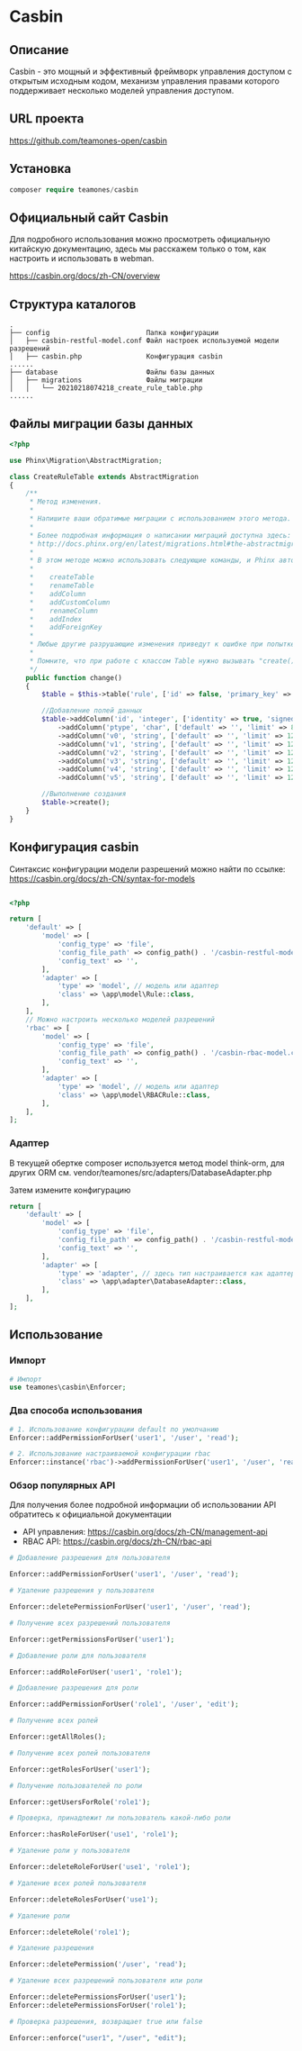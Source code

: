 # Casbin

## Описание

Casbin - это мощный и эффективный фреймворк управления доступом с открытым исходным кодом, механизм управления правами которого поддерживает несколько моделей управления доступом.

## URL проекта

https://github.com/teamones-open/casbin

## Установка

```php
composer require teamones/casbin
```

## Официальный сайт Casbin

Для подробного использования можно просмотреть официальную китайскую документацию, здесь мы расскажем только о том, как настроить и использовать в webman.

https://casbin.org/docs/zh-CN/overview

## Структура каталогов

``` 
.
├── config                        Папка конфигурации
│   ├── casbin-restful-model.conf Файл настроек используемой модели разрешений
│   ├── casbin.php                Конфигурация casbin
......
├── database                      Файлы базы данных
│   ├── migrations                Файлы миграции
│   │   └── 20210218074218_create_rule_table.php
......
```

## Файлы миграции базы данных

```php
<?php

use Phinx\Migration\AbstractMigration;

class CreateRuleTable extends AbstractMigration
{
    /**
     * Метод изменения.
     *
     * Напишите ваши обратимые миграции с использованием этого метода.
     *
     * Более подробная информация о написании миграций доступна здесь:
     * http://docs.phinx.org/en/latest/migrations.html#the-abstractmigration-class
     *
     * В этом методе можно использовать следующие команды, и Phinx автоматически их откатит при откате:
     *
     *    createTable
     *    renameTable
     *    addColumn
     *    addCustomColumn
     *    renameColumn
     *    addIndex
     *    addForeignKey
     *
     * Любые другие разрушающие изменения приведут к ошибке при попытке отката миграции.
     *
     * Помните, что при работе с классом Table нужно вызывать "create()" или "update()", а не "save()".
     */
    public function change()
    {
        $table = $this->table('rule', ['id' => false, 'primary_key' => ['id'], 'engine' => 'InnoDB', 'collation' => 'utf8mb4_general_ci', 'comment' => 'Таблица правил']);

        //Добавление полей данных
        $table->addColumn('id', 'integer', ['identity' => true, 'signed' => false, 'limit' => 11, 'comment' => 'Идентификатор'])
            ->addColumn('ptype', 'char', ['default' => '', 'limit' => 8, 'comment' => 'Тип правила'])
            ->addColumn('v0', 'string', ['default' => '', 'limit' => 128])
            ->addColumn('v1', 'string', ['default' => '', 'limit' => 128])
            ->addColumn('v2', 'string', ['default' => '', 'limit' => 128])
            ->addColumn('v3', 'string', ['default' => '', 'limit' => 128])
            ->addColumn('v4', 'string', ['default' => '', 'limit' => 128])
            ->addColumn('v5', 'string', ['default' => '', 'limit' => 128]);

        //Выполнение создания
        $table->create();
    }
}

```

## Конфигурация casbin

Синтаксис конфигурации модели разрешений можно найти по ссылке: https://casbin.org/docs/zh-CN/syntax-for-models

```php

<?php

return [
    'default' => [
        'model' => [
            'config_type' => 'file',
            'config_file_path' => config_path() . '/casbin-restful-model.conf', // Файл конфигурации модели разрешений
            'config_text' => '',
        ],
        'adapter' => [
            'type' => 'model', // модель или адаптер
            'class' => \app\model\Rule::class,
        ],
    ],
    // Можно настроить несколько моделей разрешений
    'rbac' => [
        'model' => [
            'config_type' => 'file',
            'config_file_path' => config_path() . '/casbin-rbac-model.conf', // Файл конфигурации модели разрешений
            'config_text' => '',
        ],
        'adapter' => [
            'type' => 'model', // модель или адаптер
            'class' => \app\model\RBACRule::class,
        ],
    ],
];
```

### Адаптер

В текущей обертке composer используется метод model think-orm, для других ORM см. vendor/teamones/src/adapters/DatabaseAdapter.php

Затем измените конфигурацию

```php
return [
    'default' => [
        'model' => [
            'config_type' => 'file',
            'config_file_path' => config_path() . '/casbin-restful-model.conf', // Файл конфигурации модели разрешений
            'config_text' => '',
        ],
        'adapter' => [
            'type' => 'adapter', // здесь тип настраивается как адаптер
            'class' => \app\adapter\DatabaseAdapter::class,
        ],
    ],
];
``` 

## Использование

### Импорт

```php
# Импорт
use teamones\casbin\Enforcer;
```

### Два способа использования

```php
# 1. Использование конфигурации default по умолчанию
Enforcer::addPermissionForUser('user1', '/user', 'read');

# 2. Использование настраиваемой конфигурации rbac
Enforcer::instance('rbac')->addPermissionForUser('user1', '/user', 'read');
```

### Обзор популярных API

Для получения более подробной информации об использовании API обратитесь к официальной документации

- API управления: https://casbin.org/docs/zh-CN/management-api
- RBAC API: https://casbin.org/docs/zh-CN/rbac-api

```php
# Добавление разрешения для пользователя

Enforcer::addPermissionForUser('user1', '/user', 'read');

# Удаление разрешения у пользователя

Enforcer::deletePermissionForUser('user1', '/user', 'read');

# Получение всех разрешений пользователя

Enforcer::getPermissionsForUser('user1'); 

# Добавление роли для пользователя

Enforcer::addRoleForUser('user1', 'role1');

# Добавление разрешения для роли

Enforcer::addPermissionForUser('role1', '/user', 'edit');

# Получение всех ролей

Enforcer::getAllRoles();

# Получение всех ролей пользователя

Enforcer::getRolesForUser('user1');

# Получение пользователей по роли

Enforcer::getUsersForRole('role1');

# Проверка, принадлежит ли пользователь какой-либо роли

Enforcer::hasRoleForUser('use1', 'role1');

# Удаление роли у пользователя

Enforcer::deleteRoleForUser('use1', 'role1');

# Удаление всех ролей пользователя

Enforcer::deleteRolesForUser('use1');

# Удаление роли

Enforcer::deleteRole('role1');

# Удаление разрешения

Enforcer::deletePermission('/user', 'read');

# Удаление всех разрешений пользователя или роли

Enforcer::deletePermissionsForUser('user1');
Enforcer::deletePermissionsForUser('role1');

# Проверка разрешения, возвращает true или false

Enforcer::enforce("user1", "/user", "edit");
```
